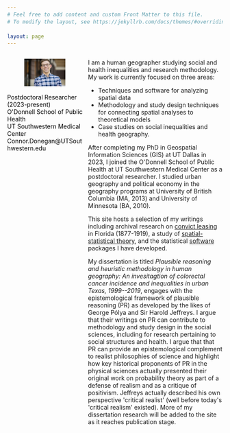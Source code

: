 ```yaml
---
# Feel free to add content and custom Front Matter to this file.
# To modify the layout, see https://jekyllrb.com/docs/themes/#overriding-theme-defaults

layout: page
---
```



<div id="left" style="float:left; width:35%; color:Black; font-size:14px">

<figure>
<img src="/assets/pic-smiling.jpeg" />
</figure>

<p> Postdoctoral Researcher (2023-present) <br/>
O'Donnell School of Public Health <br/>
UT Southwestern Medical Center <br/>
Connor.Donegan@UTSouthwestern.edu <br/></p>
              
</div>

<div id="right" style="float:right; width:62.5%;">

<p> I am a human geographer studying social and health inequalities and research methodology. My work is currently focused on three areas:

<ul>
  <li> Techniques and software for analyzing spatial data </li>
  <li> Methodology and study design techniques for connecting spatial analyses to theoretical models </li>
  <li> Case studies on social inequalities and health geography. </li>
</ul>

<p> After completing my PhD in Geospatial Information Sciences (GIS) at UT Dallas in 2023, I joined the O'Donnell School of Public Health at UT Southwestern Medical Center as a postdoctoral researcher. I studied urban geography and political economy in the geography programs at University of British Columbia (MA, 2013) and University of Minnesota (BA, 2010). </p>

<p>This site hosts a selection of my writings including archival research on <a href="{{ site.baseurl }}/florida/">convict leasing</a> in Florida (1877-1919), a study of  <a href="{{ site.baseurl }}/spatial-stats-theory/">spatial-statistical theory</a>, and the statistical <a href="{{ site.baseurl }}/software/">software</a> packages I have developed.</p>

<p>My dissertation is titled <i>Plausible reasoning and heuristic methodology in human geography: An invesitagtion of colorectal cancer incidence and inequalities in urban Texas, 1999--2019</i>, engages with the epistemological framework of plausible reasoning (PR) as developed by the likes of George Po&#769;lya and Sir Harold Jeffreys. I argue that their writings on PR can contribute to methodology and study design in the social sciences, including for research pertaining to social structures and health. I argue that that PR can provide an epistemological complement to realist philosophies of science and highlight how key historical proponents of PR in the physical sciences actually presented their original work on probability theory as part of a defense of realism and as a critique of positivism. Jeffreys actually described his own perspective 'critical realist' (well before today's 'critical realism' existed). More of my dissertation research will be added to the site as it reaches publication stage. </p>
